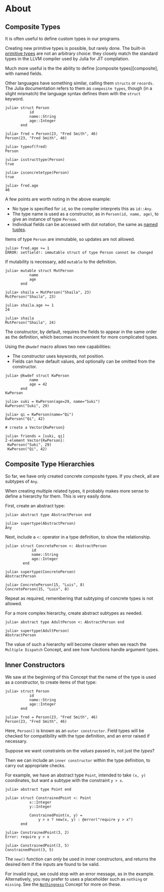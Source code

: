 # About

## Composite Types

It is often useful to define custom types in our programs.

Creating new primitive types is possible, but rarely done.
The built-in [primitive types][primitive] are not an arbitrary choice: they closely match the standard types in the LLVM compiler used by Julia for JIT compilation.

Much more useful is the the ability to define [composite types][composite], with named fields.

Other languages have something similar, calling them `structs` or `records`.
The Julia documentation refers to them as `composite types`, though (in a slight mismatch) the language syntax defines them with the `struct` keyword.

```julia-repl
julia> struct Person
           id
           name::String
           age::Integer
       end

julia> fred = Person(23, "Fred Smith", 46)
Person(23, "Fred Smith", 46)

julia> typeof(fred)
Person

julia> isstructtype(Person)
true

julia> isconcretetype(Person)
true

julia> fred.age
46
```

A few points are worth noting in the above example:

- No type is specified for `id`, so the compiler interprets this as `id::Any`.
- The type name is used as a constructor, as in `Person(id, name, age)`, to give an instance of type `Person`.
- Individual fields can be accessed with dot notation, the same as [named tuples][named-tuple].

Items of type `Person` are immutable, so updates are not allowed.

```julia-repl
julia> fred.age += 1
ERROR: setfield!: immutable struct of type Person cannot be changed
```

If mutability is necessary, add `mutable` to the definition.

```julia-repl
julia> mutable struct MutPerson
           name
           age
       end

julia> shaila = MutPerson("Shaila", 23)
MutPerson("Shaila", 23)

julia> shaila.age += 1
24

julia> shaila
MutPerson("Shaila", 24)
```

The constructor, by default, requires the fields to appear in the same order as the definition, which becomes inconvenient for more complicated types.

Using the `@kwdef` macro allows two new capabilities:

- The constructor uses keywords, not position.
- Fields can have default values, and optionally can be omitted from the constructor.

```julia-repl
julia> @kwdef struct KwPerson
           name
           age = 42
       end
KwPerson

julia> suki = KwPerson(age=29, name="Suki")
KwPerson("Suki", 29)

julia> qi = KwPerson(name="Qi")
KwPerson("Qi", 42)

# create a Vector{KwPerson}

julia> friends = [suki, qi]
2-element Vector{KwPerson}:
 KwPerson("Suki", 29)
 KwPerson("Qi", 42)
```

## Composite Type Hierarchies

So far, we have only created concrete composite types.
If you check, all are subtypes of `Any`.

When creating multiple related types, it probably makes more sense to define a hierarchy for them.
This is very easily done.

First, create an abstract type:

```julia-repl
julia> abstract type AbstractPerson end

julia> supertype(AbstractPerson)
Any
```

Next, include a `<:` operator in a type definition, to show the relationship.

```julia-repl
julia> struct ConcretePerson <: AbstractPerson
            id
            name::String
            age::Integer
        end

julia> supertype(ConcretePerson)
AbstractPerson

julia> ConcretePerson(15, "Luis", 8)
ConcretePerson(15, "Luis", 8)
```

Repeat as required, remembering that subtyping of concrete types is not allowed.

For a more complex hierarchy, create abstract subtypes as needed.

```julia-repl
julia> abstract type AdultPerson <: AbstractPerson end

julia> supertype(AdultPerson)
AbstractPerson
```

The value of such a hierarchy will become clearer when we reach the `Multiple Dispatch` Concept, and see how functions handle argument types.


## Inner Constructors

We saw at the beginning of this Concept that the name of the type is used as a constructor, to create items of that type:

```julia-repl
julia> struct Person
           id
           name::String
           age::Integer
       end

julia> fred = Person(23, "Fred Smith", 46)
Person(23, "Fred Smith", 46)
```

Here, `Person()` is known as an `outer constructor`.
Field types will be checked for compatibility with the type definition, and an error raised if necessary.

Suppose we want constraints on the _values_ passed in, not just the _types_?

Then we can include an `inner constructor` within the type definition, to carry out appropriate checks.

For example, we have an abstract type `Point`, intended to take `(x, y)` coordinates, but want a subtype with the constraint `y > x`.

```julia-repl
julia> abstract type Point end

julia> struct ConstrainedPoint <: Point
           x::Integer
           y::Integer
           
           ConstrainedPoint(x, y) =
               y > x ? new(x, y) : @error("require y > x")
       end

julia> ConstrainedPoint(3, 2)
Error: require y > x

julia> ConstrainedPoint(3, 5)
ConstrainedPoint(3, 5)
```

The `new()` function can _only_ be used in inner constructors, and returns the desired item if the inputs are found to be valid.

For invalid input, we could stop with an error message, as in the example.
Alternatively, you may prefer to uses a placeholder such as `nothing` or `missing`.
See the [`Nothingness`][nothingness] Concept for more on these.




[primitive]: https://docs.julialang.org/en/v1/manual/types/#Primitive-Types
[composite-types]: https://docs.julialang.org/en/v1/manual/types/#Composite-Types
[named-tuple]: https://exercism.org/tracks/julia/concepts/tuples
[nothingness]: https://exercism.org/tracks/julia/concepts/nothingness
